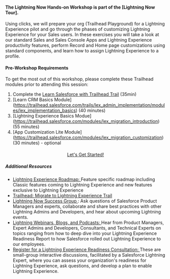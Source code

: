 #### The **Lightning Now Hands-on Workshop** is part of the [Lightning Now Tour].

Using clicks, we will prepare your org (Trailhead Playground) for a Lightning Experience pilot and go through the phases of customizing Lightning Experience for your Sales users. In these exercises you will take a look at our standard Sales and Sales Console Apps and Lightning Experience productivity features, perform Record and Home page customizations using standard components, and learn how to assign Lightning Experience to a profile.

#### Pre-Workshop Requirements
To get the most out of this workshop, please complete these Trailhead modules prior to attending this session:

1. Complete the [Learn Salesforce with Trailhead Trail](https://trailhead.salesforce.com/trails/learn_salesforce_with_trailhead) (35min)
2. [Learn CRM Basics Module] (https://trailhead.salesforce.com/trails/lex_admin_implementation/modules/lex_implementation_basics) (40 minutes)
3. [Lightning Experience Basics Modue] (https://trailhead.salesforce.com/modules/lex_migration_introduction)(55 minutes)
4. [App Customization Lite Module] (https://trailhead.salesforce.com/modules/lex_migration_customization) (30 minutes) - optional


<p style="background-color: transparent;color: #00A1E1;text-align:center;margin:20px 0;"><a class="btn btn-primary btn-lg" href="TOC.html" role="button">Let's Get Started!</a></p>

##### Additional Resources

*  [Lightning Experience Roadmap: ](https://help.salesforce.com/articleView?id=lex_roadmap.htm&type=0)Feature specific roadmap including Classic features coming to Lightning Experience and new features exclusive to Lightning Experience
* [Trailhead: Migrate to Lightning Experience Trail ](https://trailhead.salesforce.com/trail/lex_admin_migration)
* [Lightning Now Success Group ](https://success.salesforce.com/_ui/core/chatter/groups/GroupProfilePage?g=0F93A0000009SE1SAM): Ask questions of Salesforce Product Managers and experts, collaborate and share best practices with other Lightning Admins and Developers, and hear about upcoming Lightning events. 
* [Lightning Webinars, Blogs, and Podcasts: ](https://admin.salesforce.com/posts#/lightning-experience)Hear from Product Managers, Expert Admins and Developers, Consultants, and Technical Experts on topics ranging from how to deep dive into your Lightning Experience Readiness Report to how Salesforce rolled out Lightning Experience to our employees. 
* [Register for a Lightning Experience Readiness Consultation: ](https://attendee.gotowebinar.com/rt/5126219356122666499)These are small-group interactive discussions, facilitated by a Salesforce Lightning Expert, where you can assess your organization's readiness for Lightning Experience, ask questions, and develop a plan to enable Lightning Experience. 
